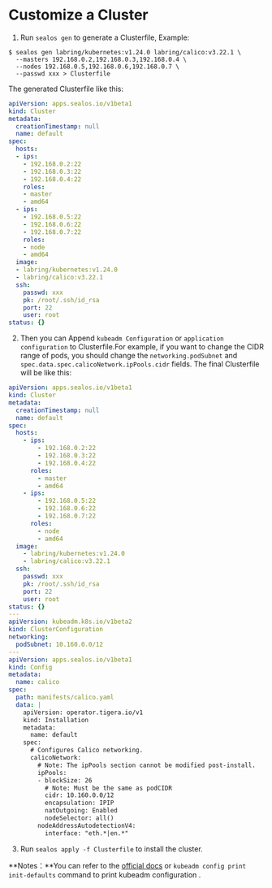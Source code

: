 # Customize a Cluster

1. Run `sealos gen` to generate a Clusterfile, Example:


```shell
$ sealos gen labring/kubernetes:v1.24.0 labring/calico:v3.22.1 \
  --masters 192.168.0.2,192.168.0.3,192.168.0.4 \
  --nodes 192.168.0.5,192.168.0.6,192.168.0.7 \
  --passwd xxx > Clusterfile
```

The generated Clusterfile like this:

```yaml
apiVersion: apps.sealos.io/v1beta1
kind: Cluster
metadata:
  creationTimestamp: null
  name: default
spec:
  hosts:
  - ips:
    - 192.168.0.2:22
    - 192.168.0.3:22
    - 192.168.0.4:22
    roles:
    - master
    - amd64
  - ips:
    - 192.168.0.5:22
    - 192.168.0.6:22
    - 192.168.0.7:22
    roles:
    - node
    - amd64
  image:
  - labring/kubernetes:v1.24.0
  - labring/calico:v3.22.1
  ssh:
    passwd: xxx
    pk: /root/.ssh/id_rsa
    port: 22
    user: root
status: {}
```

2. Then you can Append `kubeadm Configuration` or `application configuration` to Clusterfile.For example, if you want to change the CIDR range of pods, you should change the `networking.podSubnet` and `spec.data.spec.calicoNetwork.ipPools.cidr` fields. The final Clusterfile will be like this:

```yaml
apiVersion: apps.sealos.io/v1beta1
kind: Cluster
metadata:
  creationTimestamp: null
  name: default
spec:
  hosts:
    - ips:
        - 192.168.0.2:22
        - 192.168.0.3:22
        - 192.168.0.4:22
      roles:
        - master
        - amd64
    - ips:
        - 192.168.0.5:22
        - 192.168.0.6:22
        - 192.168.0.7:22
      roles:
        - node
        - amd64
  image:
    - labring/kubernetes:v1.24.0
    - labring/calico:v3.22.1
  ssh:
    passwd: xxx
    pk: /root/.ssh/id_rsa
    port: 22
    user: root
status: {}
---
apiVersion: kubeadm.k8s.io/v1beta2
kind: ClusterConfiguration
networking:
  podSubnet: 10.160.0.0/12
---
apiVersion: apps.sealos.io/v1beta1
kind: Config
metadata:
  name: calico
spec:
  path: manifests/calico.yaml
  data: |
    apiVersion: operator.tigera.io/v1
    kind: Installation
    metadata:
      name: default
    spec:
      # Configures Calico networking.
      calicoNetwork:
        # Note: The ipPools section cannot be modified post-install.
        ipPools:
        - blockSize: 26
          # Note: Must be the same as podCIDR
          cidr: 10.160.0.0/12
          encapsulation: IPIP
          natOutgoing: Enabled
          nodeSelector: all()
        nodeAddressAutodetectionV4:
          interface: "eth.*|en.*"
```

3. Run `sealos apply -f Clusterfile` to install the cluster.

**Notes：**You can refer to the [official docs](https://kubernetes.io/docs/reference/config-api/kubeadm-config.v1beta2/) or `kubeadm config print init-defaults` command to print kubeadm configuration .
